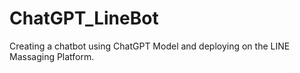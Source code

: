 # ChatGPT_LineBot
Creating a chatbot using ChatGPT Model and deploying on the LINE Massaging Platform. 

